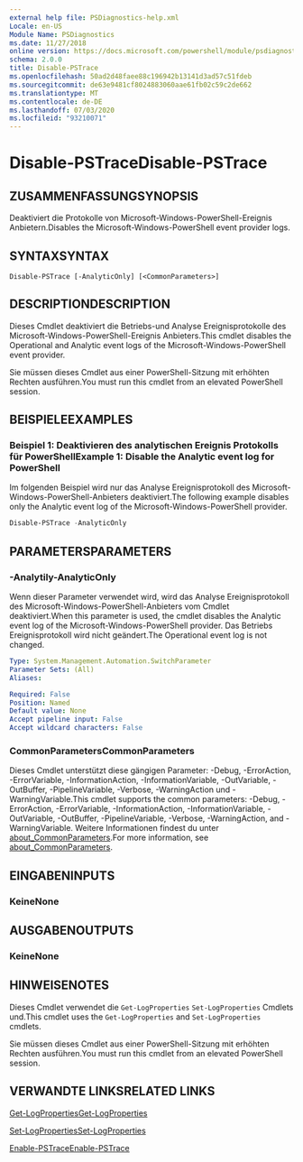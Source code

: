 ```yaml
---
external help file: PSDiagnostics-help.xml
Locale: en-US
Module Name: PSDiagnostics
ms.date: 11/27/2018
online version: https://docs.microsoft.com/powershell/module/psdiagnostics/disable-pstrace?view=powershell-7&WT.mc_id=ps-gethelp
schema: 2.0.0
title: Disable-PSTrace
ms.openlocfilehash: 50ad2d48faee88c196942b13141d3ad57c51fdeb
ms.sourcegitcommit: de63e9481cf8024883060aae61fb02c59c2de662
ms.translationtype: MT
ms.contentlocale: de-DE
ms.lasthandoff: 07/03/2020
ms.locfileid: "93210071"
---
```

# <span data-ttu-id="a2765-102">Disable-PSTrace</span><span class="sxs-lookup"><span data-stu-id="a2765-102">Disable-PSTrace</span></span>

## <span data-ttu-id="a2765-103">ZUSAMMENFASSUNG</span><span class="sxs-lookup"><span data-stu-id="a2765-103">SYNOPSIS</span></span>
<span data-ttu-id="a2765-104">Deaktiviert die Protokolle von Microsoft-Windows-PowerShell-Ereignis Anbietern.</span><span class="sxs-lookup"><span data-stu-id="a2765-104">Disables the Microsoft-Windows-PowerShell event provider logs.</span></span>

## <span data-ttu-id="a2765-105">SYNTAX</span><span class="sxs-lookup"><span data-stu-id="a2765-105">SYNTAX</span></span>

```
Disable-PSTrace [-AnalyticOnly] [<CommonParameters>]
```

## <span data-ttu-id="a2765-106">DESCRIPTION</span><span class="sxs-lookup"><span data-stu-id="a2765-106">DESCRIPTION</span></span>

<span data-ttu-id="a2765-107">Dieses Cmdlet deaktiviert die Betriebs-und Analyse Ereignisprotokolle des Microsoft-Windows-PowerShell-Ereignis Anbieters.</span><span class="sxs-lookup"><span data-stu-id="a2765-107">This cmdlet disables the Operational and Analytic event logs of the Microsoft-Windows-PowerShell event provider.</span></span>

<span data-ttu-id="a2765-108">Sie müssen dieses Cmdlet aus einer PowerShell-Sitzung mit erhöhten Rechten ausführen.</span><span class="sxs-lookup"><span data-stu-id="a2765-108">You must run this cmdlet from an elevated PowerShell session.</span></span>

## <span data-ttu-id="a2765-109">BEISPIELE</span><span class="sxs-lookup"><span data-stu-id="a2765-109">EXAMPLES</span></span>

### <span data-ttu-id="a2765-110">Beispiel 1: Deaktivieren des analytischen Ereignis Protokolls für PowerShell</span><span class="sxs-lookup"><span data-stu-id="a2765-110">Example 1: Disable the Analytic event log for PowerShell</span></span>

<span data-ttu-id="a2765-111">Im folgenden Beispiel wird nur das Analyse Ereignisprotokoll des Microsoft-Windows-PowerShell-Anbieters deaktiviert.</span><span class="sxs-lookup"><span data-stu-id="a2765-111">The following example disables only the Analytic event log of the Microsoft-Windows-PowerShell provider.</span></span>

```powershell
Disable-PSTrace -AnalyticOnly
```

## <span data-ttu-id="a2765-112">PARAMETERS</span><span class="sxs-lookup"><span data-stu-id="a2765-112">PARAMETERS</span></span>

### <span data-ttu-id="a2765-113">-Analytily</span><span class="sxs-lookup"><span data-stu-id="a2765-113">-AnalyticOnly</span></span>

<span data-ttu-id="a2765-114">Wenn dieser Parameter verwendet wird, wird das Analyse Ereignisprotokoll des Microsoft-Windows-PowerShell-Anbieters vom Cmdlet deaktiviert.</span><span class="sxs-lookup"><span data-stu-id="a2765-114">When this parameter is used, the cmdlet disables the Analytic event log of the Microsoft-Windows-PowerShell provider.</span></span> <span data-ttu-id="a2765-115">Das Betriebs Ereignisprotokoll wird nicht geändert.</span><span class="sxs-lookup"><span data-stu-id="a2765-115">The Operational event log is not changed.</span></span>

```yaml
Type: System.Management.Automation.SwitchParameter
Parameter Sets: (All)
Aliases:

Required: False
Position: Named
Default value: None
Accept pipeline input: False
Accept wildcard characters: False
```

### <span data-ttu-id="a2765-116">CommonParameters</span><span class="sxs-lookup"><span data-stu-id="a2765-116">CommonParameters</span></span>
<span data-ttu-id="a2765-117">Dieses Cmdlet unterstützt diese gängigen Parameter: -Debug, -ErrorAction, -ErrorVariable, -InformationAction, -InformationVariable, -OutVariable, -OutBuffer, -PipelineVariable, -Verbose, -WarningAction und -WarningVariable.</span><span class="sxs-lookup"><span data-stu-id="a2765-117">This cmdlet supports the common parameters: -Debug, -ErrorAction, -ErrorVariable, -InformationAction, -InformationVariable, -OutVariable, -OutBuffer, -PipelineVariable, -Verbose, -WarningAction, and -WarningVariable.</span></span> <span data-ttu-id="a2765-118">Weitere Informationen findest du unter [about_CommonParameters](http://go.microsoft.com/fwlink/?LinkID=113216).</span><span class="sxs-lookup"><span data-stu-id="a2765-118">For more information, see [about_CommonParameters](http://go.microsoft.com/fwlink/?LinkID=113216).</span></span>

## <span data-ttu-id="a2765-119">EINGABEN</span><span class="sxs-lookup"><span data-stu-id="a2765-119">INPUTS</span></span>

### <span data-ttu-id="a2765-120">Keine</span><span class="sxs-lookup"><span data-stu-id="a2765-120">None</span></span>

## <span data-ttu-id="a2765-121">AUSGABEN</span><span class="sxs-lookup"><span data-stu-id="a2765-121">OUTPUTS</span></span>

### <span data-ttu-id="a2765-122">Keine</span><span class="sxs-lookup"><span data-stu-id="a2765-122">None</span></span>

## <span data-ttu-id="a2765-123">HINWEISE</span><span class="sxs-lookup"><span data-stu-id="a2765-123">NOTES</span></span>

<span data-ttu-id="a2765-124">Dieses Cmdlet verwendet die `Get-LogProperties` `Set-LogProperties` Cmdlets und.</span><span class="sxs-lookup"><span data-stu-id="a2765-124">This cmdlet uses the `Get-LogProperties` and `Set-LogProperties` cmdlets.</span></span>

<span data-ttu-id="a2765-125">Sie müssen dieses Cmdlet aus einer PowerShell-Sitzung mit erhöhten Rechten ausführen.</span><span class="sxs-lookup"><span data-stu-id="a2765-125">You must run this cmdlet from an elevated PowerShell session.</span></span>

## <span data-ttu-id="a2765-126">VERWANDTE LINKS</span><span class="sxs-lookup"><span data-stu-id="a2765-126">RELATED LINKS</span></span>

[<span data-ttu-id="a2765-127">Get-LogProperties</span><span class="sxs-lookup"><span data-stu-id="a2765-127">Get-LogProperties</span></span>](Get-LogProperties.md)

[<span data-ttu-id="a2765-128">Set-LogProperties</span><span class="sxs-lookup"><span data-stu-id="a2765-128">Set-LogProperties</span></span>](Set-LogProperties.md)

[<span data-ttu-id="a2765-129">Enable-PSTrace</span><span class="sxs-lookup"><span data-stu-id="a2765-129">Enable-PSTrace</span></span>](Enable-PSTrace.md)
